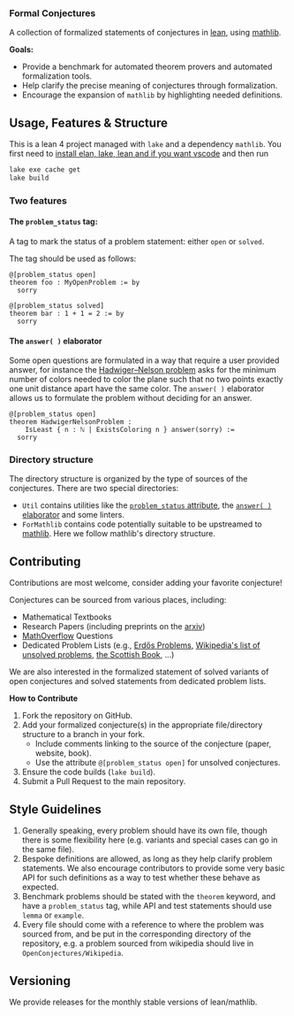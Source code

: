 ### Formal Conjectures

A collection of formalized statements of conjectures in
[lean](https://leanprover.github.io/lean4/doc/whatIsLean.html), using
[mathlib](https://github.com/leanprover-community/mathlib4).

<!--TODO(firsching): insert link to autmatically generated documentation once docgen4 works-->

**Goals:**

*   Provide a benchmark for automated theorem provers and automated
    formalization tools.
*   Help clarify the precise meaning of conjectures through formalization.
*   Encourage the expansion of `mathlib` by highlighting needed definitions.

## Usage, Features & Structure

This is a lean 4 project managed with `lake` and a dependency `mathlib`. You
first need to
[install elan, lake, lean and if you want vscode](https://leanprover-community.github.io/get_started.html)
and then run

```bash
lake exe cache get
lake build
```

### Two features

#### The `problem_status` tag:

A tag to mark the status of a problem statement: either `open` or `solved`.

The tag should be used as follows:

```lean4
@[problem_status open]
theorem foo : MyOpenProblem := by
  sorry

@[problem_status solved]
theorem bar : 1 + 1 = 2 := by
  sorry
```

#### The `answer( )` elaborator

Some open questions are formulated in a way that require a user provided answer,
for instance the
[Hadwiger–Nelson problem](https://en.wikipedia.org/wiki/Hadwiger%E2%80%93Nelson_problem)
asks for the minimum number of colors needed to color the plane such that no two
points exactly one unit distance apart have the same color. The `answer( )`
elaborator allows us to formulate the problem without deciding for an answer.

```lean4
@[problem_status open]
theorem HadwigerNelsonProblem :
    IsLeast { n : ℕ | ExistsColoring n } answer(sorry) :=
  sorry
```

### Directory structure

The directory structure is organized by the type of sources of the conjectures.
There are two special directories:

-   `Util` contains utilities like the
    [`problem_status` attribute](./FormalConjectures/Util/OpenProblemAttr.lean),
    the [`answer( )` elaborator](./FormalConjectures/Util/Answer.lean) and some
    linters.
-   `ForMathlib` contains code potentially suitable to be upstreamed to
    [mathlib](https://github.com/leanprover-community/mathlib4). Here we follow
    mathlib's directory structure.

## Contributing

Contributions are most welcome, consider adding your favorite conjecture!

Conjectures can be sourced from various places, including:

*   Mathematical Textbooks
*   Research Papers (including preprints on the
    [arxiv](https://arxiv.org/archive/math))
*   [MathOverflow](https://mathoverflow.net/) Questions
*   Dedicated Problem Lists (e.g.,
    [Erdős Problems](https://www.erdosproblems.com/),
    [Wikipedia's list of unsolved problems](https://en.wikipedia.org/wiki/List_of_unsolved_problems_in_mathematics),
    [the Scottish Book](https://en.wikipedia.org/wiki/Scottish_Book), ...)

We are also interested in the formalized statement of solved variants of open
conjectures and solved statements from dedicated problem lists.

**How to Contribute**

1.  Fork the repository on GitHub.
2.  Add your formalized conjecture(s) in the appropriate file/directory
    structure to a branch in your fork.
    *   Include comments linking to the source of the conjecture (paper,
        website, book).
    *   Use the attribute `@[problem_status open]` for unsolved conjectures.
3.  Ensure the code builds (`lake build`).
4.  Submit a Pull Request to the main repository.

## Style Guidelines

1.  Generally speaking, every problem should have its own file, though there is
    some flexibility here (e.g. variants and special cases can go in the same
    file).
2.  Bespoke definitions are allowed, as long as they help clarify problem
    statements. We also encourage contributors to provide some very basic API
    for such definitions as a way to test whether these behave as expected.
3.  Benchmark problems should be stated with the `theorem` keyword, and have a
    `problem_status` tag, while API and test statements should use `lemma` or
    `example`.
4.  Every file should come with a reference to where the problem was sourced
    from, and be put in the corresponding directory of the repository, e.g. a
    problem sourced from wikipedia should live in `OpenConjectures/Wikipedia`.

## Versioning

We provide releases for the monthly stable versions of lean/mathlib.
